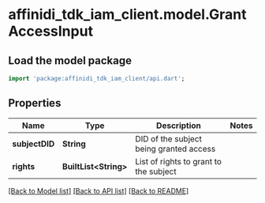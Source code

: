# affinidi_tdk_iam_client.model.GrantAccessInput

## Load the model package

```dart
import 'package:affinidi_tdk_iam_client/api.dart';
```

## Properties

| Name           | Type                        | Description                             | Notes |
| -------------- | --------------------------- | --------------------------------------- | ----- |
| **subjectDID** | **String**                  | DID of the subject being granted access |
| **rights**     | **BuiltList&lt;String&gt;** | List of rights to grant to the subject  |

[[Back to Model list]](../README.md#documentation-for-models) [[Back to API list]](../README.md#documentation-for-api-endpoints) [[Back to README]](../README.md)
